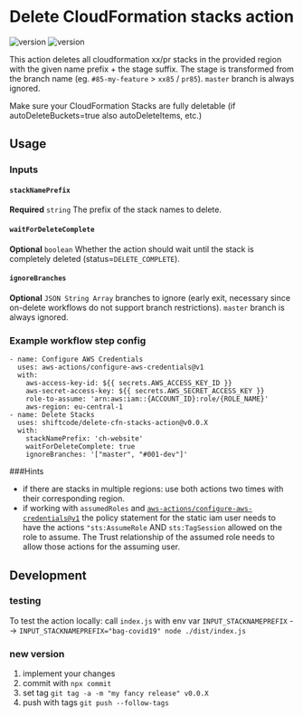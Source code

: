 # Delete CloudFormation stacks action
![version](https://img.shields.io/github/last-commit/shiftcode/delete-cfn-stacks-action)
![version](https://img.shields.io/github/tag/shiftcode/delete-cfn-stacks-action?label=version)


This action deletes all cloudformation xx/pr stacks in the provided region with the given name prefix + the stage suffix. The stage is transformed from the branch name (eg. `#85-my-feature` > `xx85` / `pr85`). `master` branch is always ignored.

Make sure your CloudFormation Stacks are fully deletable (if autoDeleteBuckets=true also autoDeleteItems, etc.)

## Usage
### Inputs

#### `stackNamePrefix`
**Required** `string` The prefix of the stack names to delete.

#### `waitForDeleteComplete`
**Optional** `boolean` Whether the action should wait until the stack is completely deleted (status=`DELETE_COMPLETE`).

#### `ignoreBranches`
**Optional** `JSON String Array` branches to ignore (early exit, necessary since on-delete workflows do not support branch restrictions). `master` branch is always ignored.


### Example workflow step config
```
- name: Configure AWS Credentials
  uses: aws-actions/configure-aws-credentials@v1
  with:
    aws-access-key-id: ${{ secrets.AWS_ACCESS_KEY_ID }}
    aws-secret-access-key: ${{ secrets.AWS_SECRET_ACCESS_KEY }}
    role-to-assume: 'arn:aws:iam::{ACCOUNT_ID}:role/{ROLE_NAME}'
    aws-region: eu-central-1
- name: Delete Stacks
  uses: shiftcode/delete-cfn-stacks-action@v0.0.X
  with:
    stackNamePrefix: 'ch-website'
    waitForDeleteComplete: true
    ignoreBranches: '["master", "#001-dev"]'
```
###Hints
- if there are stacks in multiple regions: use both actions two times with their corresponding region.
- if working with `assumedRoles` and [`aws-actions/configure-aws-credentials@v1`](https://github.com/aws-actions/configure-aws-credentials) the policy statement for the static iam user needs to have the actions `"sts:AssumeRole` AND `sts:TagSession` allowed on the role to assume. The Trust relationship of the assumed role needs to allow those actions for the assuming user. 

## Development
### testing
To test the action locally: call `index.js` with env var `INPUT_STACKNAMEPREFIX`
--> `INPUT_STACKNAMEPREFIX="bag-covid19" node ./dist/index.js`
### new version
1) implement your changes
2) commit with `npx commit`
3) set tag `git tag -a -m "my fancy release" v0.0.X`
4) push with tags `git push --follow-tags`
